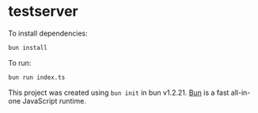 # testserver

To install dependencies:

```bash
bun install
```

To run:

```bash
bun run index.ts
```

This project was created using `bun init` in bun v1.2.21. [Bun](https://bun.com) is a fast all-in-one JavaScript runtime.
